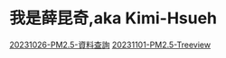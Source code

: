# 我是薛昆奇,aka Kimi-Hsueh

[20231026-PM2.5-資料查詢](https://github.com/roberthsu2003/__11209python_school__/tree/main/%E5%AD%B8%E5%93%A1%E8%B3%87%E6%96%99/%E8%96%9B%E6%98%86%E5%A5%87/20231026_homework)
[20231101-PM2.5-Treeview](https://github.com/roberthsu2003/__11209python_school__/tree/main/%E5%AD%B8%E5%93%A1%E8%B3%87%E6%96%99/%E8%96%9B%E6%98%86%E5%A5%87/20231101-homework)
